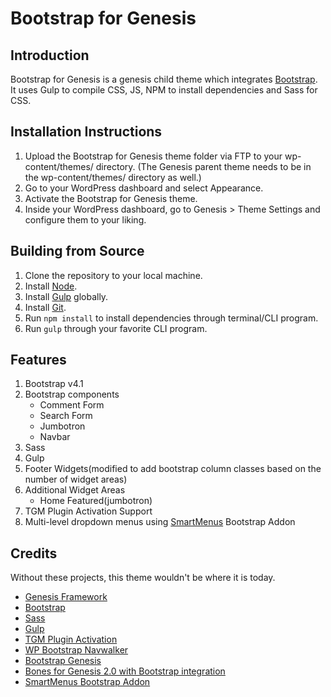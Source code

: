# Bootstrap for Genesis

## Introduction

Bootstrap for Genesis is a genesis child theme which integrates [Bootstrap](http://getbootstrap.com/). It uses Gulp to compile CSS, JS, NPM to install dependencies and Sass for CSS. 

## Installation Instructions

1. Upload the Bootstrap for Genesis theme folder via FTP to your wp-content/themes/ directory. (The Genesis parent theme needs to be in the wp-content/themes/ directory as well.)
2. Go to your WordPress dashboard and select Appearance.
3. Activate the Bootstrap for Genesis theme.
4. Inside your WordPress dashboard, go to Genesis > Theme Settings and configure them to your liking.

## Building from Source

1. Clone the repository to your local machine.
2. Install [Node](https://nodejs.org/en/).
3. Install [Gulp](https://gulpjs.com/) globally.
4. Install [Git](https://git-scm.com/).
5. Run `npm install` to install dependencies through terminal/CLI program.
6. Run `gulp` through your favorite CLI program.

## Features

1. Bootstrap v4.1
2. Bootstrap components
	* Comment Form
	* Search Form
	* Jumbotron
	* Navbar
3. Sass
4. Gulp
5. Footer Widgets(modified to add bootstrap column classes based on the number of widget areas)
6. Additional Widget Areas
	* Home Featured(jumbotron)
7. TGM Plugin Activation Support
8. Multi-level dropdown menus using [SmartMenus](http://www.smartmenus.org/) Bootstrap Addon

## Credits

Without these projects, this theme wouldn't be where it is today.

* [Genesis Framework](http://my.studiopress.com/themes/genesis/)
* [Bootstrap](http://getbootstrap.com)
* [Sass](http://sass-lang.com/)
* [Gulp](http://gulpjs.com/)
* [TGM Plugin Activation](http://tgmpluginactivation.com/)
* [WP Bootstrap Navwalker](https://github.com/twittem/wp-bootstrap-navwalker)
* [Bootstrap Genesis](https://github.com/salcode/bootstrap-genesis)
* [Bones for Genesis 2.0 with Bootstrap integration](https://github.com/jer0dh/bones-for-genesis-2-0-bootstrap)
* [SmartMenus Bootstrap Addon](http://www.smartmenus.org/)